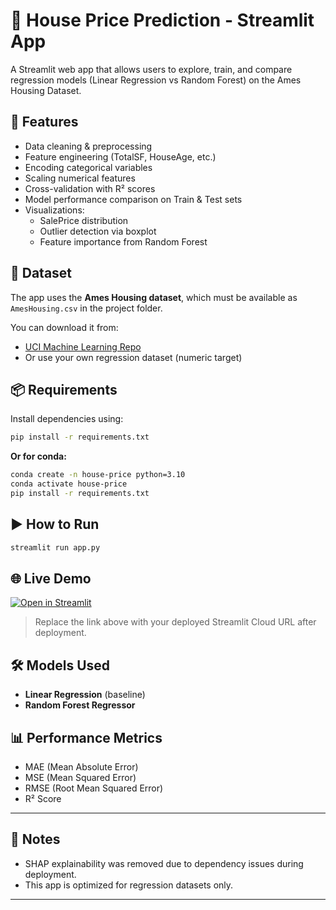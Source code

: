 # 🏡 House Price Prediction - Streamlit App

A Streamlit web app that allows users to explore, train, and compare regression models (Linear Regression vs Random Forest) on the Ames Housing Dataset.

## 🚀 Features

- Data cleaning & preprocessing
- Feature engineering (TotalSF, HouseAge, etc.)
- Encoding categorical variables
- Scaling numerical features
- Cross-validation with R² scores
- Model performance comparison on Train & Test sets
- Visualizations:
  - SalePrice distribution
  - Outlier detection via boxplot
  - Feature importance from Random Forest

## 📁 Dataset

The app uses the **Ames Housing dataset**, which must be available as `AmesHousing.csv` in the project folder.

You can download it from:
- [UCI Machine Learning Repo](https://archive.ics.uci.edu/ml/datasets/Ames+Housing)
- Or use your own regression dataset (numeric target)

## 📦 Requirements

Install dependencies using:

```bash
pip install -r requirements.txt
````

**Or for conda:**

```bash
conda create -n house-price python=3.10
conda activate house-price
pip install -r requirements.txt
```

## ▶️ How to Run

```bash
streamlit run app.py
```

## 🌐 Live Demo

[![Open in Streamlit](https://static.streamlit.io/badges/streamlit_badge_black_white.svg)](https://share.streamlit.io/your-username/your-repo-name/main/app.py)

> Replace the link above with your deployed Streamlit Cloud URL after deployment.

## 🛠️ Models Used

* **Linear Regression** (baseline)
* **Random Forest Regressor**

## 📊 Performance Metrics

* MAE (Mean Absolute Error)
* MSE (Mean Squared Error)
* RMSE (Root Mean Squared Error)
* R² Score

---

## 📌 Notes

* SHAP explainability was removed due to dependency issues during deployment.
* This app is optimized for regression datasets only.

---

